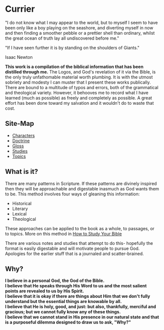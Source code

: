 # Currier 


  "I do not know what I may appear to the world, 
but to myself I seem to have been only like a boy playing on the seashore, 
and diverting myself in now and then finding a smoother pebble or a prettier shell than ordinary, 
whilst the great ocean of truth lay all undiscovered before me."  
  
  "If I have seen further it is by standing on the shoulders of Giants."  
  
  Isaac Newton  

__This work is a compilation of the biblical information that has been distilled through me.__  The Logos, and God's revelation of it via the Bible, is the only truly unfathomable material worth plumbing.
It is with the utmost sobriety and modesty I can muster that I present these works publically.
There are bound to a multitude of typos and errors, both of the grammatical and theological variety.
However, it behooves me to record what I have learned (much as possible) as freely and completely as possible.
A great effort has been done toward my salvation and it wouldn't do to waste that cost.


## Site-Map

- [Characters](./Character)
- [Doctrine](./Doctrine)
- [Gloss](./Gloss)
- [Studies](./Studies)
- [Topics](./Topic)


## What is it?

  There are many patterns in Scripture.
If these patterns are divinely inspired then they will be approachable and digestable inasmuch as God wants them to be.
This method involves four ways of gleaning this information:
* Historical
* Literary
* Lexical
* Theological
  
These approaches can be applied to the book as a whole, to passages, or to topics.
More on this method in [How to Study Your Bible](/Studies/How%20to%20Study%20Your%20Bible/index.md)
  
  There are various notes and studies that attempt to do this- 
hopefully the format is easily digestable and will motivate people to pursue God.
Apologies for the earlier stuff that is a journaled and scatter-brained.


## Why?

**I believe in a personal God, the God of the Bible.  
I believe that He speaks through His Word to us and the most salient points are revealed to us by His Spirit.  
I believe that it is okay if there are things about Him that we don't fully understand but the essential things are knowable by all.  
I believe that He is holy, good, and just: but also, thankfully, merciful and gracious; but we cannot fully know any of these things.  
I believe that we cannot stand in His presence in our natural state and that is a purposeful dilemma designed to draw us to ask, "Why?"**